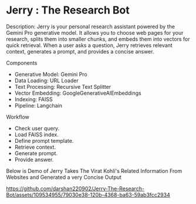 # Jerry : The Research Bot

Description:
Jerry is your personal research assistant powered by the Gemini Pro generative model. It allows you to choose web pages for your research, splits them into smaller chunks, and embeds them into vectors for quick retrieval. When a user asks a question, Jerry retrieves relevant context, generates a prompt, and provides a concise answer.

Components
* Generative Model: Gemini Pro
* Data Loading: URL Loader
* Text Processing: Recursive Text Splitter
* Vector Embedding: GoogleGenerativeAIEmbeddings
* Indexing: FAISS
* Pipeline: Langchain
  
Workflow
* Check user query.
* Load FAISS index.
* Define prompt template.
* Retrieve context.
* Generate prompt.
* Provide answer.


Below is Demo of Jerry Takes The Virat Kohli's Related Information From Websites and Generated a very Concise Output




https://github.com/darshan220902/Jerry-The-Research-Bot/assets/109534955/79030e38-120b-4368-ba63-59ab3fcc2934




